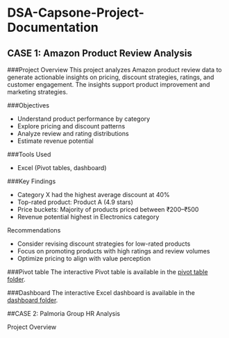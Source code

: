 # DSA-Capsone-Project-Documentation


## CASE 1: Amazon Product Review Analysis

###Project Overview
This project analyzes Amazon product review data to generate actionable insights on pricing, discount strategies, ratings, and customer engagement. The insights support product improvement and marketing strategies.

###Objectives
- Understand product performance by category
- Explore pricing and discount patterns
- Analyze review and rating distributions
- Estimate revenue potential

###Tools Used
- Excel (Pivot tables, dashboard)

###Key Findings
- Category X had the highest average discount at 40%
- Top-rated product: Product A (4.9 stars)
- Price buckets: Majority of products priced between ₹200–₹500
- Revenue potential highest in Electronics category

Recommendations
- Consider revising discount strategies for low-rated products
- Focus on promoting products with high ratings and review volumes
- Optimize pricing to align with value perception

###Pivot table
The interactive Pivot table is available in the [pivot table folder](./dashboard/amazon_dashboard.xlsx).

###Dashboard
The interactive Excel dashboard is available in the [dashboard folder](./dashboard/amazon_dashboard.xlsx).

##CASE 2: Palmoria Group HR Analysis

Project Overview




